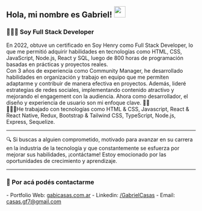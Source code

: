 <h2> Hola, mi nombre es Gabriel! <img src="https://media.giphy.com/media/hvRJCLFzcasrR4ia7z/giphy.gif" width="30"></h2>
<h3>👨🏻‍💻 Soy Full Stack Developer</h3>
En 2022, obtuve un certificado en Soy Henry como Full Stack Developer, lo que me permitió adquirir habilidades en tecnologías como HTML, CSS, JavaScript, Node.js, React y SQL, luego de 800 horas de programación basadas en prácticas y proyectos reales.
<br/>
Con 3 años de experiencia como Community Manager, he desarrollado habilidades en organización y trabajo en equipo que me permiten adaptarme y contribuir de manera efectiva en proyectos. Además, lideré estrategias de redes sociales, implementando contenido atractivo y mejorando el engagement con la audiencia. Ahora como desarrollador, el diseño y experiencia de usuario son mi enfoque clave. 🙌✨
<br/>
👨🏽‍💻He trabajado con tecnologías como HTML & CSS, Javascript, React & React Native, Redux, Bootstrap & Tailwind CSS, TypeScript, Node.js, Express, Sequelize.
<hr/>
🔍 Si buscas a alguien comprometido, motivado para avanzar en su carrera en la industria de la tecnología y que constantemente se esfuerza por mejorar sus habilidades, ¡contáctame! Estoy emocionado por las oportunidades de crecimiento y aprendizaje.
<hr/>
<h3>📩 Por acá podés contactarme</h3>
- Portfolio Web: <a href="https://www.gabicasas.com.ar/" target="_blank" rel="noreferrer">gabicasas.com.ar</a>
- Linkedin: <a href="https://www.linkedin.com/in/bygabicasas/" target="_blank" rel="noreferrer">/GabrielCasas</a>
- Email: <a href="mailto:casas.gf77@gmail.com" target="_blank" rel="noreferrer">casas.gf7@gmail.com</a>
